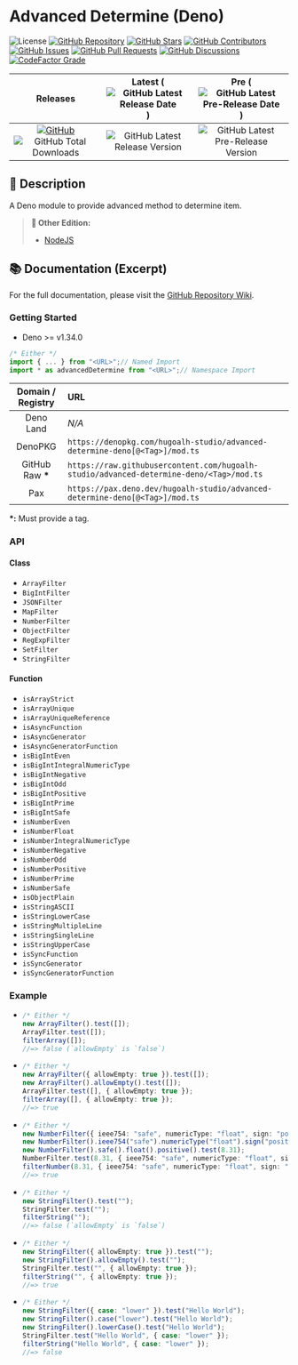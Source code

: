 # Advanced Determine (Deno)

![License](https://img.shields.io/static/v1?label=License&message=MIT&style=flat-square "License")
[![GitHub Repository](https://img.shields.io/badge/Repository-181717?logo=github&logoColor=ffffff&style=flat-square "GitHub Repository")](https://github.com/hugoalh-studio/advanced-determine-deno)
[![GitHub Stars](https://img.shields.io/github/stars/hugoalh-studio/advanced-determine-deno?label=Stars&logo=github&logoColor=ffffff&style=flat-square "GitHub Stars")](https://github.com/hugoalh-studio/advanced-determine-deno/stargazers)
[![GitHub Contributors](https://img.shields.io/github/contributors/hugoalh-studio/advanced-determine-deno?label=Contributors&logo=github&logoColor=ffffff&style=flat-square "GitHub Contributors")](https://github.com/hugoalh-studio/advanced-determine-deno/graphs/contributors)
[![GitHub Issues](https://img.shields.io/github/issues-raw/hugoalh-studio/advanced-determine-deno?label=Issues&logo=github&logoColor=ffffff&style=flat-square "GitHub Issues")](https://github.com/hugoalh-studio/advanced-determine-deno/issues)
[![GitHub Pull Requests](https://img.shields.io/github/issues-pr-raw/hugoalh-studio/advanced-determine-deno?label=Pull%20Requests&logo=github&logoColor=ffffff&style=flat-square "GitHub Pull Requests")](https://github.com/hugoalh-studio/advanced-determine-deno/pulls)
[![GitHub Discussions](https://img.shields.io/github/discussions/hugoalh-studio/advanced-determine-deno?label=Discussions&logo=github&logoColor=ffffff&style=flat-square "GitHub Discussions")](https://github.com/hugoalh-studio/advanced-determine-deno/discussions)
[![CodeFactor Grade](https://img.shields.io/codefactor/grade/github/hugoalh-studio/advanced-determine-deno?label=Grade&logo=codefactor&logoColor=ffffff&style=flat-square "CodeFactor Grade")](https://www.codefactor.io/repository/github/hugoalh-studio/advanced-determine-deno)

| **Releases** | **Latest** (![GitHub Latest Release Date](https://img.shields.io/github/release-date/hugoalh-studio/advanced-determine-deno?label=&style=flat-square "GitHub Latest Release Date")) | **Pre** (![GitHub Latest Pre-Release Date](https://img.shields.io/github/release-date-pre/hugoalh-studio/advanced-determine-deno?label=&style=flat-square "GitHub Latest Pre-Release Date")) |
|:-:|:-:|:-:|
| [![GitHub](https://img.shields.io/badge/GitHub-181717?logo=github&logoColor=ffffff&style=flat-square "GitHub")](https://github.com/hugoalh-studio/advanced-determine-deno/releases) ![GitHub Total Downloads](https://img.shields.io/github/downloads/hugoalh-studio/advanced-determine-deno/total?label=&style=flat-square "GitHub Total Downloads") | ![GitHub Latest Release Version](https://img.shields.io/github/release/hugoalh-studio/advanced-determine-deno?sort=semver&label=&style=flat-square "GitHub Latest Release Version") | ![GitHub Latest Pre-Release Version](https://img.shields.io/github/release/hugoalh-studio/advanced-determine-deno?include_prereleases&sort=semver&label=&style=flat-square "GitHub Latest Pre-Release Version") |

## 📝 Description

A Deno module to provide advanced method to determine item.

> **🔗 Other Edition:**
>
> - [NodeJS](https://github.com/hugoalh-studio/advanced-determine-nodejs)

## 📚 Documentation (Excerpt)

For the full documentation, please visit the [GitHub Repository Wiki](https://github.com/hugoalh-studio/advanced-determine-deno/wiki).

### Getting Started

- Deno >= v1.34.0

```ts
/* Either */
import { ... } from "<URL>";// Named Import
import * as advancedDetermine from "<URL>";// Namespace Import
```

| **Domain / Registry** | **URL** |
|:-:|:--|
| Deno Land | *N/A* |
| DenoPKG | `https://denopkg.com/hugoalh-studio/advanced-determine-deno[@<Tag>]/mod.ts` |
| GitHub Raw **\*** | `https://raw.githubusercontent.com/hugoalh-studio/advanced-determine-deno/<Tag>/mod.ts` |
| Pax | `https://pax.deno.dev/hugoalh-studio/advanced-determine-deno[@<Tag>]/mod.ts` |

**\*:** Must provide a tag.

### API

#### Class

- `ArrayFilter`
- `BigIntFilter`
- `JSONFilter`
- `MapFilter`
- `NumberFilter`
- `ObjectFilter`
- `RegExpFilter`
- `SetFilter`
- `StringFilter`

#### Function

- `isArrayStrict`
- `isArrayUnique`
- `isArrayUniqueReference`
- `isAsyncFunction`
- `isAsyncGenerator`
- `isAsyncGeneratorFunction`
- `isBigIntEven`
- `isBigIntIntegralNumericType`
- `isBigIntNegative`
- `isBigIntOdd`
- `isBigIntPositive`
- `isBigIntPrime`
- `isBigIntSafe`
- `isNumberEven`
- `isNumberFloat`
- `isNumberIntegralNumericType`
- `isNumberNegative`
- `isNumberOdd`
- `isNumberPositive`
- `isNumberPrime`
- `isNumberSafe`
- `isObjectPlain`
- `isStringASCII`
- `isStringLowerCase`
- `isStringMultipleLine`
- `isStringSingleLine`
- `isStringUpperCase`
- `isSyncFunction`
- `isSyncGenerator`
- `isSyncGeneratorFunction`

### Example

- ```ts
  /* Either */
  new ArrayFilter().test([]);
  ArrayFilter.test([]);
  filterArray([]);
  //=> false (`allowEmpty` is `false`)
  ```
- ```ts
  /* Either */
  new ArrayFilter({ allowEmpty: true }).test([]);
  new ArrayFilter().allowEmpty().test([]);
  ArrayFilter.test([], { allowEmpty: true });
  filterArray([], { allowEmpty: true });
  //=> true
  ```
- ```ts
  /* Either */
  new NumberFilter({ ieee754: "safe", numericType: "float", sign: "positive" }).test(8.31);
  new NumberFilter().ieee754("safe").numericType("float").sign("positive").test(8.31);
  new NumberFilter().safe().float().positive().test(8.31);
  NumberFilter.test(8.31, { ieee754: "safe", numericType: "float", sign: "positive" });
  filterNumber(8.31, { ieee754: "safe", numericType: "float", sign: "positive" });
  //=> true
  ```
- ```ts
  /* Either */
  new StringFilter().test("");
  StringFilter.test("");
  filterString("");
  //=> false (`allowEmpty` is `false`)
  ```
- ```ts
  /* Either */
  new StringFilter({ allowEmpty: true }).test("");
  new StringFilter().allowEmpty().test("");
  StringFilter.test("", { allowEmpty: true });
  filterString("", { allowEmpty: true });
  //=> true
  ```
- ```ts
  /* Either */
  new StringFilter({ case: "lower" }).test("Hello World");
  new StringFilter().case("lower").test("Hello World");
  new StringFilter().lowerCase().test("Hello World");
  StringFilter.test("Hello World", { case: "lower" });
  filterString("Hello World", { case: "lower" });
  //=> false
  ```
